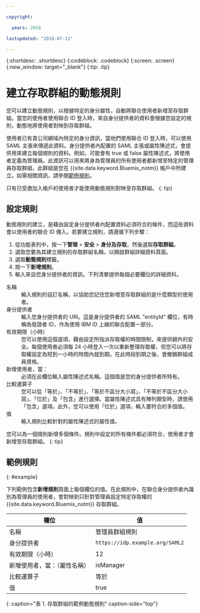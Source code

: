```yaml
---

copyright:

  years: 2018

lastupdated: "2018-07-11"

---
```


{:shortdesc: .shortdesc}
{:codeblock: .codeblock}
{:screen: .screen}
{:new_window: target="_blank"}
{:tip: .tip}

# 建立存取群組的動態規則

您可以建立動態規則，以根據特定的身分屬性，自動將聯合使用者新增至存取群組。當您的使用者使用聯合 ID 登入時，來自身分提供者的資料會根據您設定的規則，動態地將使用者對映到存取群組。

使用者已有貴公司網域內特定的身分資訊，當他們使用聯合 ID 登入時，可以使用 SAML 主張來傳遞此資料。身分提供者內配置的 SAML 主張或屬性陳述式，會提供用來建立每個規則的資料。例如，可能會有 true 或 false 屬性陳述式，將使用者定義為管理員。此資訊可以用來將身為管理員的所有使用者都新增至特定的管理員存取群組，此群組是您在 {{site.data.keyword.Bluemix_notm}} 帳戶中所建立。如需相關資訊，請參閱[範例規則](accessgroup_rules.html#example)。

只有已受邀加入帳戶的使用者才能使用動態規則對映至存取群組。
{: tip}

## 設定規則

動態規則的建立，是藉由設定身分提供者內配置資料必須符合的條件，而這些資料會以使用者的聯合 ID 傳入。若要建立規則，請遵循下列步驟：

1. 從功能表列中，按一下**管理** &gt; **安全** &gt; **身分及存取**，然後選取**存取群組**。
2. 選取您要為其建立規則的存取群組名稱，以開啟群組詳細資料頁面。
3. 選取**動態規則**標籤。
4. 按一下**新增規則**。
5. 輸入來自您身分提供者的資訊。下列清單提供每個必要欄位的詳細資料。

<dl>
<dt>名稱</dt>
<dd>輸入規則的自訂名稱，以協助您記住您新增至存取群組的是什麼類型的使用者。</dd>
<dt>身分提供者</dt>
<dd>輸入您身分提供者的 URI。這是身分提供者的 SAML "entityId" 欄位，有時稱為發證者 ID，作為使用 IBM ID 上線的聯合配置一部分。</dd>
<dt>有效期限（小時）</dt>
<dd>您可以使用這個選項，藉由設定所指派存取權的時間限制，來提供額外的安全。每個使用者必須每 24 小時登入一次以重新整理存取權，但您可以將存取權設定為短到一小時的時間內就到期。在此時段到期之後，會撤銷群組成員資格。</dd>
<dt>新增使用者，當：</dt>
<dd>必須在此欄位輸入屬性陳述式名稱。這個值是您的身分提供者所特有。</dd>
<dt>比較運算子</dt>
<dd>您可以從「等於」、「不等於」、「等於不區分大小寫」、「不等於不區分大小寫」、「位於」及「包含」進行選擇。當屬性陳述式具有陣列類型時，請使用「包含」選項。此外，您可以使用「位於」選項，輸入要符合的多個值。</dd>
<dt>值</dt>
<dd>輸入規則比較針對的屬性陳述式的屬性值。</dd>
</dl>

您可以為一個規則新增多個條件。規則中設定的所有條件都必須符合，使用者才會新增至存取群組。
{: tip}

## 範例規則
{: #example}

下列範例包含**新增規則**頁面上每個欄位的值。在此規則中，在聯合身分提供者內識別為管理員的使用者，會對映到只針對管理員設定特定存取權的 {{site.data.keyword.Bluemix_notm}} 存取群組。

|欄位|值|
|----------|---------|
| 名稱 |管理員群組規則|
|身分提供者| `https://idp.example.org/SAML2` |
|有效期限（小時）| 12 |
|新增使用者，當：（屬性名稱）| isManager |
|比較運算子|等於|
|值|true|
{: caption="表 1. 存取群組的範例動態規則" caption-side="top"}
